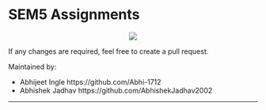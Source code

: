 # SEM5 Assignments
<p align=center>
<!-- <img src="https://user-images.githubusercontent.com/88927842/200172706-c8d7f5bb-bd32-42c6-9d73-27223ac79540.png" height=400px width=400px> -->
<img src="https://media.makeameme.org/created/see-that-assignment.jpg">
</p>

<p>
 If any changes are required, feel free to create a pull request.
 
Maintained by:
<ul>
    <li>Abhijeet Ingle https://github.com/Abhi-1712</li>
    <li>Abhishek Jadhav https://github.com/AbhishekJadhav2002 </li>
</ul>
</p>
<hr/>